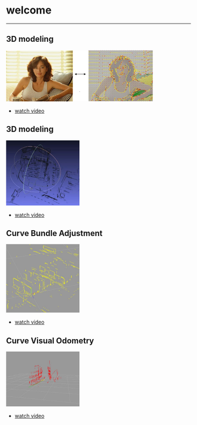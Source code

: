 # welcome 
--------------------------------------------------------------------------------



## 3D modeling 

<img src="videos\compersion.png" alt="3D modeling" width="400"/>



* [watch video](videos/Compersion.md)


## 3D modeling 

<img src="videos\vs-2025-01-14.JPG" alt="3D modeling" width="200"/>



* [watch video](videos/3dmodeling.md)


## Curve Bundle Adjustment 

<img src="videos\cn-2025-01-14.jpg" alt="3D modeling" width="200"/>



* [watch video](videos/bundle.md)



## Curve Visual Odometry

<img src="videos\mc-2025-01-14.JPG" alt="3D modeling" width="200"/>



* [watch video](videos/VisualOdometry.md)